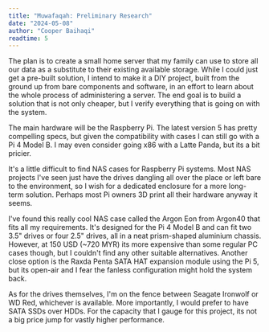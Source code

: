 ```yaml
---
title: "Muwafaqah: Preliminary Research"
date: "2024-05-08"
author: "Cooper Baihaqi"
readtime: 5
---
```


The plan is to create a small home server that my family can use to store all our data as a substitute to their existing available storage. While I could just get a pre-built solution, I intend to make it a DIY project, built from the ground up from bare components and software, in an effort to learn about the whole process of administering a server. The end goal is to build a solution that is not only cheaper, but I verify everything that is going on with the system.

The main hardware will be the Raspberry Pi. The latest version 5 has pretty compelling specs, but given the compatibility with cases I can still go with a Pi 4 Model B. I may even consider going x86 with a Latte Panda, but its a bit pricier.

It's a little difficult to find NAS cases for Raspberry Pi systems. Most NAS projects I've seen just have the drives dangling all over the place or left bare to the environment, so I wish for a dedicated enclosure for a more long-term solution. Perhaps most Pi owners 3D print all their hardware anyway it seems.

I've found this really cool NAS case called the Argon Eon from Argon40 that fits all my requirements. It's designed for the Pi 4 Model B and can fit two 3.5" drives or four 2.5" drives, all in a neat prism-shaped aluminium chassis. However, at 150 USD (~720 MYR) its more expensive than some regular PC cases though, but I couldn't find any other suitable alternatives. Another close option is the Raxda Penta SATA HAT expansion module using the Pi 5, but its open-air and I fear the fanless configuration might hold the system back.

As for the drives themselves, I'm on the fence between Seagate Ironwolf or WD Red, whichever is available. More importantly, I would prefer to have SATA SSDs over HDDs. For the capacity that I gauge for this project, its not a big price jump for vastly higher performance.
